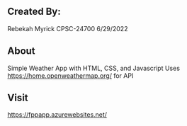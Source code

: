 ## Created By:
Rebekah Myrick
CPSC-24700 
6/29/2022

## About
Simple Weather App with HTML, CSS, and Javascript
Uses https://home.openweathermap.org/ for API

## Visit
https://fppapp.azurewebsites.net/
